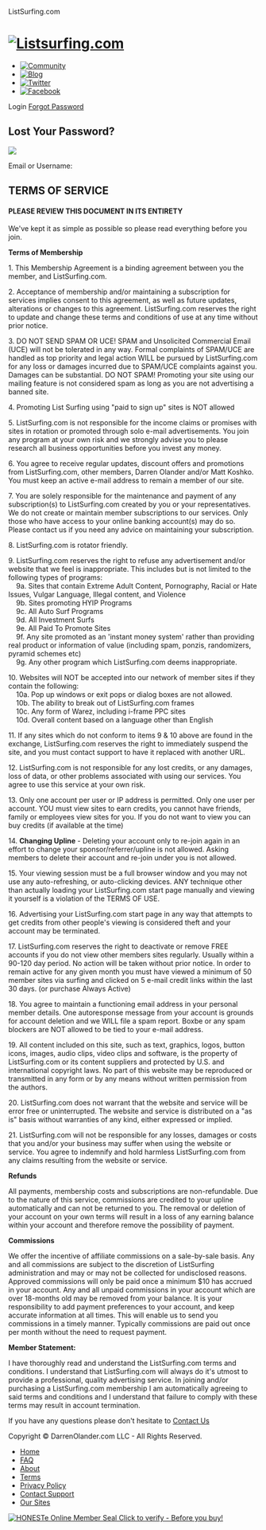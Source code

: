  ListSurfing.com                           

[![Listsurfing.com](https://www.listsurfing.com/images/logo.png)](https://www.listsurfing.com/index.php?rid=14359)
==================================================================================================================

* [![Community](https://www.listsurfing.com/members/img/Marketing-Checkpoint-share.png)](https://www.listsurfing.com/www.marketingcheckpoint.com/groups/listsurfing/ "Community")
* [![Blog](https://www.listsurfing.com/members/img/rss.png)](https://www.listsurfing.com/blog/ "Blog")
* [![Twitter](https://www.listsurfing.com/images/ic-twitter.png)](https://twitter.com/listsurfing "Twitter")
* [![Facebook](https://www.listsurfing.com/images/ic-facebook.png)](https://www.facebook.com/listsurfing "Facebook")

Login [Forgot Password](#forpass)

Lost Your Password?
-------------------

![](https://www.listsurfing.com/images/loading30.gif)

Email or Username:   

TERMS OF SERVICE
----------------

#### PLEASE REVIEW THIS DOCUMENT IN ITS ENTIRETY

We've kept it as simple as possible so please read everything before you join.  
  
**Terms of Membership**  
  
1\. This Membership Agreement is a binding agreement between you the member, and ListSurfing.com.  
  
2\. Acceptance of membership and/or maintaining a subscription for services implies consent to this agreement, as well as future updates, alterations or changes to this agreement. ListSurfing.com reserves the right to update and change these terms and conditions of use at any time without prior notice.  
  
3\. DO NOT SEND SPAM OR UCE! SPAM and Unsolicited Commercial Email (UCE) will not be tolerated in any way. Formal complaints of SPAM/UCE are handled as top priority and legal action WILL be pursued by ListSurfing.com for any loss or damages incurred due to SPAM/UCE complaints against you. Damages can be substantial. DO NOT SPAM! Promoting your site using our mailing feature is not considered spam as long as you are not advertising a banned site.  
  
4\. Promoting List Surfing using "paid to sign up" sites is NOT allowed  
  
5\. ListSurfing.com is not responsible for the income claims or promises with sites in rotation or promoted through solo e-mail advertisements. You join any program at your own risk and we strongly advise you to please research all business opportunities before you invest any money.  
  
6\. You agree to receive regular updates, discount offers and promotions from ListSurfing.com, other members, Darren Olander and/or Matt Koshko. You must keep an active e-mail address to remain a member of our site.  
  
7\. You are solely responsible for the maintenance and payment of any subscription(s) to ListSurfing.com created by you or your representatives. We do not create or maintain member subscriptions to our services. Only those who have access to your online banking account(s) may do so. Please contact us if you need any advice on maintaining your subscription.  
  
8\. ListSurfing.com is rotator friendly.

9\. ListSurfing.com reserves the right to refuse any advertisement and/or website that we feel is inappropriate. This includes but is not limited to the following types of programs:  
    9a. Sites that contain Extreme Adult Content, Pornography, Racial or Hate Issues, Vulgar Language, Illegal content, and Violence  
    9b. Sites promoting HYIP Programs  
    9c. All Auto Surf Programs  
    9d. All Investment Surfs  
    9e. All Paid To Promote Sites  
    9f. Any site promoted as an 'instant money system' rather than providing real product or information of value (including spam, ponzis, randomizers, pyramid schemes etc)  
    9g. Any other program which ListSurfing.com deems inappropriate.  
  
10\. Websites will NOT be accepted into our network of member sites if they contain the following:  
    10a. Pop up windows or exit pops or dialog boxes are not allowed.  
    10b. The ability to break out of ListSurfing.com frames  
    10c. Any form of Warez, including i-frame PPC sites  
    10d. Overall content based on a language other than English  
  
11\. If any sites which do not conform to items 9 & 10 above are found in the exchange, ListSurfing.com reserves the right to immediately suspend the site, and you must contact support to have it replaced with another URL.  
  
12\. ListSurfing.com is not responsible for any lost credits, or any damages, loss of data, or other problems associated with using our services. You agree to use this service at your own risk.  
  
13\. Only one account per user or IP address is permitted. Only one user per account. YOU must view sites to earn credits, you cannot have friends, family or employees view sites for you. If you do not want to view you can buy credits (if available at the time)  
  
14\. **Changing Upline** - Deleting your account only to re-join again in an effort to change your sponsor/referrer/upline is not allowed. Asking members to delete their account and re-join under you is not allowed.  
  
15\. Your viewing session must be a full browser window and you may not use any auto-refreshing, or auto-clicking devices. ANY technique other than actually loading your ListSurfing.com start page manually and viewing it yourself is a violation of the TERMS OF USE.  
  
16\. Advertising your ListSurfing.com start page in any way that attempts to get credits from other people's viewing is considered theft and your account may be terminated.  
  
17\. ListSurfing.com reserves the right to deactivate or remove FREE accounts if you do not view other members sites regularly. Usually within a 90-120 day period. No action will be taken without prior notice. In order to remain active for any given month you must have viewed a minimum of 50 member sites via surfing and clicked on 5 e-mail credit links within the last 30 days. (or purchase Always Active)  
  
18\. You agree to maintain a functioning email address in your personal member details. One autoresponse message from your account is grounds for account deletion and we WILL file a spam report. Boxbe or any spam blockers are NOT allowed to be tied to your e-mail address.  
  
19\. All content included on this site, such as text, graphics, logos, button icons, images, audio clips, video clips and software, is the property of ListSurfing.com or its content suppliers and protected by U.S. and international copyright laws. No part of this website may be reproduced or transmitted in any form or by any means without written permission from the authors.  
  
20\. ListSurfing.com does not warrant that the website and service will be error free or uninterrupted. The website and service is distributed on a "as is" basis without warranties of any kind, either expressed or implied.  
  
21\. ListSurfing.com will not be responsible for any losses, damages or costs that you and/or your business may suffer when using the website or service. You agree to indemnify and hold harmless ListSurfing.com from any claims resulting from the website or service.  
  
**Refunds**  
  
All payments, membership costs and subscriptions are non-refundable. Due to the nature of this service, commissions are credited to your upline automatically and can not be returned to you. The removal or deletion of your account on your own terms will result in a loss of any earning balance within your account and therefore remove the possibility of payment.  
  
**Commissions**  
  
We offer the incentive of affiliate commissions on a sale-by-sale basis. Any and all commissions are subject to the discretion of ListSurfing administration and may or may not be collected for undisclosed reasons. Approved commissions will only be paid once a minimum $10 has accrued in your account. Any and all unpaid commissions in your account which are over 18-months old may be removed from your balance. It is your responsibility to add payment preferences to your account, and keep accurate information at all times. This will enable us to send you commissions in a timely manner. Typically commissions are paid out once per month without the need to request payment.  
  
**Member Statement:**  
  
I have thoroughly read and understand the ListSurfing.com terms and conditions. I understand that ListSurfing.com will always do it's utmost to provide a professional, quality advertising service. In joining and/or purchasing a ListSurfing.com membership I am automatically agreeing to said terms and conditions and I understand that failure to comply with these terms may result in account termination.  
  
If you have any questions please don't hesitate to [Contact Us](https://www.mymembersupport.com/)

Copyright © DarrenOlander.com LLC - All Rights Reserved.

* [Home](https://www.listsurfing.com/?rid=14359)
* [FAQ](https://www.listsurfing.com/faq.html?rid=14359)
* [About](https://www.listsurfing.com/about.html?rid=14359)
* [Terms](https://www.listsurfing.com/terms.html?rid=14359)
* [Privacy Policy](https://www.listsurfing.com/privacy.html?rid=14359)
* [Contact Support](https://mymembersupport.com/support/)
* [Our Sites](https://www.darrenolander.com/my-businesses/ "Our Sites")

[![HONESTe Online Member Seal Click to verify - Before you buy!](https://www.honesteonline.com/images/HEO_LogoRct5.jpg)](https://www.honesteonline.com/members/consumerpage.php?company=4775&link=4830)